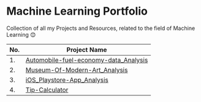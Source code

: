 # Machine Learning Portfolio

Collection of all my Projects and Resources, related to the field of Machine Learning 😊

| No. |Project Name|
|---------|------------------|
| 1.   | [Automobile-fuel-economy-data_Analysis](https://github.com/ismathim/Machine-Learning-Portfolio/tree/master/Automobile-fuel-economy-data_Analysis)|
| 2. | [Museum-Of-Modern-Art_Analysis ](https://github.com/ismathim/Machine-Learning-Portfolio/tree/master/Museum-Of-Modern-Art_Analysis) | 
|3.    |[iOS_Playstore-App_Analysis](https://github.com/ismathim/Machine-Learning-Portfolio/tree/master/iOS_Playstore-App_Analysis) | 
|4. |[Tip-Calculator](https://github.com/ismathim/Look-as-I-Make/tree/master/tip_calculator)|
